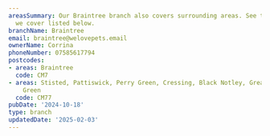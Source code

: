 ```yaml
---
areasSummary: Our Braintree branch also covers surrounding areas. See the locations
  we cover listed below.
branchName: Braintree
email: braintree@welovepets.email
ownerName: Corrina
phoneNumber: 07585617794
postcodes:
- areas: Braintree
  code: CM7
- areas: Stisted, Pattiswick, Perry Green, Cressing, Black Notley, Great Notley, Burton’s
    Green
  code: CM77
pubDate: '2024-10-18'
type: branch
updatedDate: '2025-02-03'
---
```




